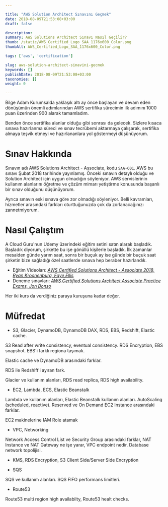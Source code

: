 ```yaml
---

title: "AWS Solution Architect Sınavını Geçmek"
date: 2018-08-09T21:53:08+03:00
draft: false

description:
summary: AWS Solutions Architect Sınavı Nasıl Geçilir?
thumb: /static/AWS_Certified_Logo_SAA_1176x600_Color.png
thumbAlt: AWS_Certified_Logo_SAA_1176x600_Color.png

tags: ['aws', 'certification']

slug: aws-solution-architect-sinavini-gecmek
keywords: []
publishDate: 2018-08-09T21:53:08+03:00
taxonomies: []
weight: 0

---
```


Bilge Adam Kurumsalda yaklaşık altı ay önce başlayan ve devam eden dönüşümün önemli adımlarından
AWS sertifika sürecimin ilk adımını 1000 puan üzerinden 900 alarak tamamladım.

Benden önce sertifika alanlar olduğu gibi sonrası da gelecek. Sizlere kısaca sınava hazırlanma süreci
ve sınav tecrübemi aktarmaya çalışarak, sertifika almaya teşvik etmeyi ve hazırlananlara yol göstermeyi
düşünüyorum.

# Sınav Hakkında

Sınavın adı AWS Solutions Architect - Associate, kodu `SAA-C01`. AWS bu sınavı Şubat 2018 tarihinde
yayınlamış. Önceki sınavın detaylı olduğu ve Solution Architect için uygun olmadığın söyleniyor.
AWS servislerinin kullanım alanlarını öğretme ve çözüm mimarı yetiştirme konusunda başarılı bir sınav
olduğunu düşünüyorum.

Ayrıca sınavın eski sınava göre zor olmadığı söyleniyor. Belli kavramları, hizmetler arasındaki
farkları oturttuğunuzda çok da zorlanacağınızı zannetmiyorum.

# Nasıl Çalıştım

A Cloud Guru'nun  Udemy üzerindeki eğitim setini satın alarak başladık. Başladık diyorum, şirkette
bu işe gönüllü kişilerle başladık. İlk zamanlar mesaiden günde yarım saat, sonra bir buçuk ay ise günde
bir buçuk saat şirketin bize sağladığı özel saatlerde sınava hep beraber hazırlandık.

- Eğitim Videoları: [*AWS Certified Solutions Architect - Associate 2018, Ryan Kroonenburg, Faye Ellis*](https://www.udemy.com/aws-certified-solutions-architect-associate/)
- Deneme sınavları: [*AWS Certified Solutions Architect Associate Practice Exams, Jon Bonso*](https://www.udemy.com/aws-certified-solutions-architect-associate-amazon-practice-exams/)

Her iki kurs da verdiğiniz paraya kuruşuna kadar değer.

# Müfredat

- S3, Glacier, DynamoDB, DynamoDB DAX, RDS, EBS, Redshift, Elastic cache.

S3 Read after write consistency, eventual consistency. RDS Encryption, EBS
snapshot. EBS'i farklı regiona taşımak.

Elastic cache ve DynamoDB arasındaki farklar.

RDS ile Redshift'i ayıran fark.

Glacier ve kullanım alanları, RDS read replica, RDS high availability.

- EC2, Lambda, ECS, Elastic Beanstalk

Lambda ve kullanım alanları, Elastic Beanstalk kullanım alanları.
AutoScaling (scheduled, reactive). Reserved ve On Demand EC2 Instance arasındaki farklar.

EC2 makinelerine IAM Role atamak

- VPC, Networking

Network Access Control List ve Security Group arasındaki farklar, NAT Instance ve NAT Gateway ne işe 
yarar, VPC endpoint nedir. Database network topolijisi.

- KMS, RDS Encryption, S3 Client Side/Server Side Encryption

- SQS

SQS ve kullanım alanları. SQS FIFO performans limitleri.

- Route53

Route53 multi region high availabilty, Route53 healt checks.